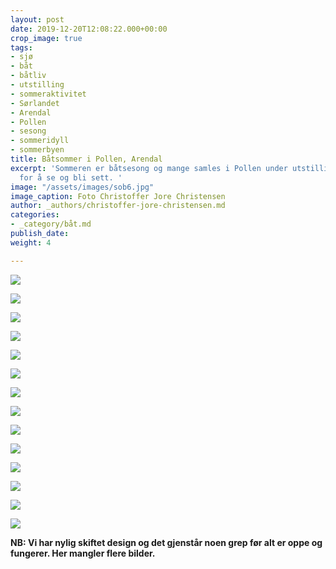 ```yaml
---
layout: post
date: 2019-12-20T12:08:22.000+00:00
crop_image: true
tags:
- sjø
- båt
- båtliv
- utstilling
- sommeraktivitet
- Sørlandet
- Arendal
- Pollen
- sesong
- sommeridyll
- sommerbyen
title: Båtsommer i Pollen, Arendal
excerpt: 'Sommeren er båtsesong og mange samles i Pollen under utstillinger og fellesferie
  for å se og bli sett. '
image: "/assets/images/sob6.jpg"
image_caption: Foto Christoffer Jore Christensen
author: _authors/christoffer-jore-christensen.md
categories:
- _category/båt.md
publish_date: 
weight: 4

---
```

![](https://www.helping.no/sob5.jpg)

![](https://www.helping.no/batmesse37.jpg)

![](https://www.helping.no/batm9.jpg)

![](https://www.helping.no/sb5.jpg)

![](https://www.helping.no/batm27.jpg)

![](https://www.helping.no/sob1.jpg)

![](https://www.helping.no/sob4.jpg)

![](https://www.helping.no/sob7.jpg)

![](https://www.helping.no/sob3.jpg)

![](https://www.helping.no/sb6.jpg)

![](https://www.helping.no/sb1.jpg)

![](https://www.helping.no/sb10.jpg)

![](https://www.helping.no/sb2.jpg)

![](https://www.helping.no/sob2.jpg)

**NB: Vi har nylig skiftet design og det gjenstår noen grep før alt er oppe og fungerer. Her mangler flere bilder.**